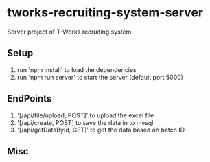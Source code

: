 # tworks-recruiting-system-server
Server project of T-Works recruiting system 

## Setup
1. run 'npm install' to load the dependencies
2. run 'npm run server' to start the server (default port 5000)

## EndPoints
1. '[/api/file/upload, POST]' to  upload the excel file
2. '[/api/create, POST] to save the data in to mysql
3. '[/api/getDataById, GET]' to get the data based on batch ID

## Misc